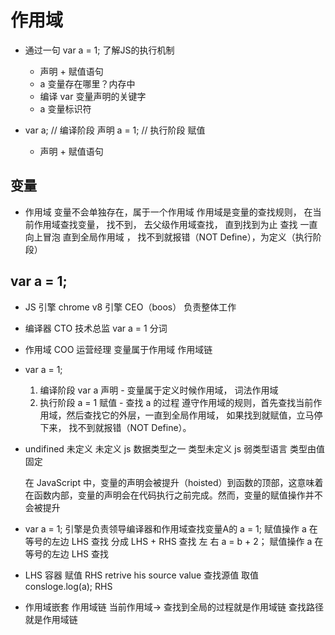 # 作用域

- 通过一句 var a = 1; 了解JS的执行机制
  - 声明 + 赋值语句
  - a 变量存在哪里？内存中
  - 编译 var 变量声明的关键字
  - a 变量标识符

- var a; // 编译阶段 声明
  a = 1; // 执行阶段 赋值
  - 声明 + 赋值语句

## 变量
  - 作用域
    变量不会单独存在，属于一个作用域 
    作用域是变量的查找规则， 在当前作用域查找变量， 找不到， 去父级作用域查找， 直到找到为止
    查找 一直向上冒泡 直到全局作用域 ， 找不到就报错（NOT Define），为定义（执行阶段）

## var a = 1;
  - JS 引擎 chrome v8 引擎 CEO（boos）
    负责整体工作  
  - 编译器 CTO 技术总监
    var a = 1 分词
  - 作用域 COO 运营经理
    变量属于作用域
    作用域链 

  - var a = 1;
    1. 编译阶段 var a 声明 - 变量属于定义时候作用域， 词法作用域 
    2. 执行阶段 a = 1 赋值 - 查找 a 的过程 遵守作用域的规则，首先查找当前作用域，然后查找它的外层，一直到全局作用域， 如果找到就赋值，立马停下来， 找不到就报错（NOT Define）。

  - undifined 未定义
    未定义 js 数据类型之一 类型未定义
    js 弱类型语言 类型由值固定
    
    在 JavaScript 中，变量的声明会被提升（hoisted）到函数的顶部，这意味着在函数内部，变量的声明会在代码执行之前完成。然而，变量的赋值操作并不会被提升
  
  - var a = 1;
    引擎是负责领导编译器和作用域查找变量A的
        a = 1; 赋值操作 a 在等号的左边 LHS
        查找 分成 LHS + RHS 查找 左 右
        a = b + 2； 赋值操作 a 在等号的左边 LHS 查找
  - LHS 容器 赋值
    RHS retrive his source value 查找源值 取值  
    consloge.log(a);  RHS

  - 作用域嵌套
    作用域链
        当前作用域-> 查找到全局的过程就是作用域链
        查找路径就是作用域链 








    